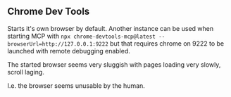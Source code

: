 
## Chrome Dev Tools

Starts it's own browser by default. Another instance can be used when starting MCP with `npx chrome-devtools-mcp@latest --browserUrl=http://127.0.0.1:9222` but that requires chrome on 9222 to be launched with remote debugging enabled.

The started browser seems very sluggish with pages loading very slowly, scroll laging.

I.e. the browser seems unusable by the human.
